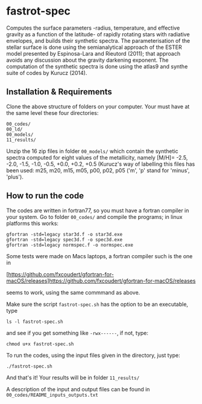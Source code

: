 # fastrot-spec
Computes the surface parameters -radius, temperature, and effective gravity as a function of the latitude- of rapidly rotating stars with radiative envelopes, and builds their synthetic spectra. The parameterisation of the stellar surface is done using the semianalytical approach of the ESTER model presented by Espinosa-Lara and Rieutord (2011); that approach avoids any discussion about the gravity darkening exponent. The computation of the synthetic spectra is done using the atlas9 and synthe suite of codes by Kurucz (2014).

## Installation & Requirements
 
Clone the above structure of folders on your computer. Your must have at the same level these four directories:

```
00_codes/
00_ld/
00_models/
11_results/
```
Unzip the 16 zip files in folder ```00_models/``` which contain the synthetic spectra computed for eight values of the metallicity, namely [M/H]= -2.5, -2.0, -1.5, -1.0, -0.5, +0.0, +0.2, +0.5 (Kurucz's way of labelling this files has been used: m25, m20, m15, m05, p00, p02, p05 ('m', 'p' stand for 'minus', 'plus'). 

## How to run the code

The codes are written in fortran77, so you must have a fortran compiler in your system. Go to folder ```00_codes/``` and compile the programs; in linux platforms this works:

```
gfortran -std=legacy star3d.f -o star3d.exe
gfortran -std=legacy spec3d.f -o spec3d.exe
gfortran -std=legacy normspec.f -o normspec.exe
```

Some tests were made on Macs laptops, a fortran compiler such is the one in 

[https://github.com/fxcoudert/gfortran-for-macOS/releases]https://github.com/fxcoudert/gfortran-for-macOS/releases


seems to work, using the same commmand as above.

Make sure the script ```fastrot-spec.sh``` has the option to be an executable, type 

```
ls -l fastrot-spec.sh
```

and see if you get something like ```-rwx------```,  if not, type:

```
chmod u+x fastrot-spec.sh
```

To run the codes, using the input files given in the directory, just type:

```
./fastrot-spec.sh
```
And that's it! Your results will be in folder ```11_results/``` 

A description of the input and output files can be found in ```00_codes/README_inputs_outputs.txt```
